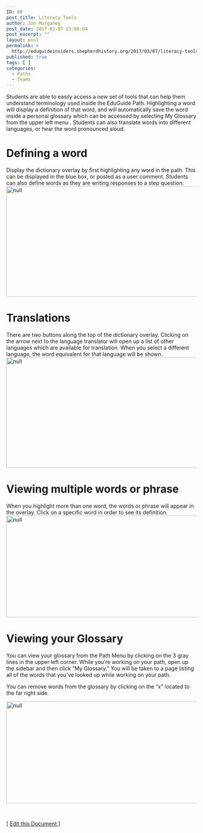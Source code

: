 ```yaml
---
ID: 68
post_title: Literacy Tools
author: Jon Morganeg
post_date: 2017-03-07 23:08:04
post_excerpt: ""
layout: post
permalink: >
  http://eduguideinsiders.shepherdhistory.org/2017/03/07/literacy-tools/
published: true
tags: [ ]
categories:
  - Paths
  - Teams
---
```

Students are able to easily access a new set of tools that can help them understand terminology used inside the EduGuide Path. Highlighting a word will display a definition of that word, and will automatically save the word inside a personal glossary which can be accessed by selecting My Glossary from the upper left menu . Students can also translate words into different languages, or hear the word pronounced aloud.
<h1>Defining a word</h1>
Display the dictionary overlay by first highlighting any word in the path. This can be displayed in the blue box, or posted as a user comment. Students can also define words as they are writing responses to a step question.

<img title="null" src="http://eduguideinsiders.shepherdhistory.org/wp-content/uploads/2017/03/image.png" alt="null" width="624" height="292" />
<h1>Translations</h1>
There are two buttons along the top of the dictionary overlay. Clicking on the arrow next to the language translator will open up a list of other languages which are available for translation. When you select a different language, the word equivalent for that language will be shown.

<img title="null" src="http://eduguideinsiders.shepherdhistory.org/wp-content/uploads/2017/03/image-1.png" alt="null" width="624" height="292" />
<h1>Viewing multiple words or phrase</h1>
When you highlight more than one word, the words or phrase will appear in the overlay. Click on a specific word in order to see its definition.

<img title="null" src="http://eduguideinsiders.shepherdhistory.org/wp-content/uploads/2017/03/image-2.png" alt="null" width="624" height="269" />
<h1>Viewing your Glossary</h1>
You can view your glossary from the Path Menu by clicking on the 3 gray lines in the upper left corner. While you’re working on your path, open up the sidebar and then click “My Glossary.” You will be taken to a page listing all of the words that you’ve looked up while working on your path.

You can remove words from the glossary by clicking on the “x” located to the far right side.

<img title="null" src="http://eduguideinsiders.shepherdhistory.org/wp-content/uploads/2017/03/image-3.png" alt="null" width="624" height="269" />

&nbsp;

[ <a href="https://docs.google.com/document/d/1tIEFklYeFDs1fI7jvb3cr5qF8LF9ZMFm-YrQlk6XLJE/edit?usp=sharing">Edit this Document </a>]